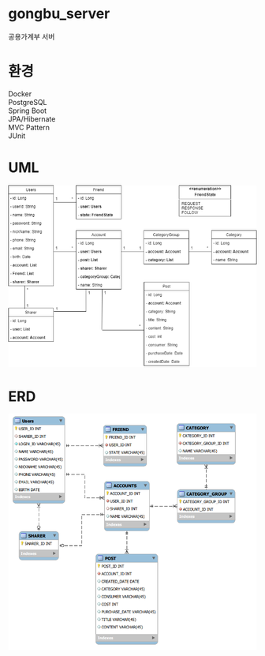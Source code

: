 # gongbu_server
공용가계부 서버

# 환경
Docker  
PostgreSQL  
Spring Boot  
JPA/Hibernate  
MVC Pattern  
JUnit  

# UML
![UML](./image/UML.png)  

# ERD
![ERD](./image/ERD.png)  
